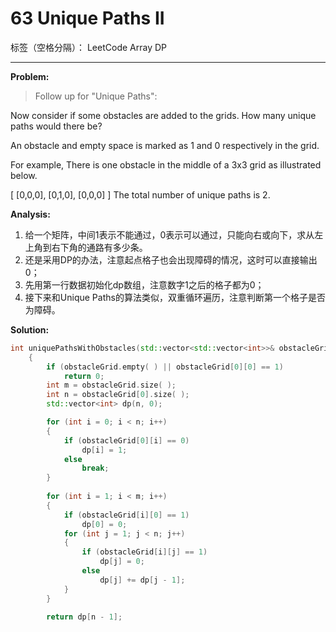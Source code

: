 ﻿# 63 Unique Paths II

标签（空格分隔）： LeetCode Array DP

---

 **Problem:**
 >  Follow up for "Unique Paths":
>
Now consider if some obstacles are added to the grids. How many unique paths would there be?
>
An obstacle and empty space is marked as 1 and 0 respectively in the grid.
>
For example,
There is one obstacle in the middle of a 3x3 grid as illustrated below.
>
[
  [0,0,0],
  [0,1,0],
  [0,0,0]
]
The total number of unique paths is 2.

**Analysis:**

 1. 给一个矩阵，中间1表示不能通过，0表示可以通过，只能向右或向下，求从左上角到右下角的通路有多少条。
 2. 还是采用DP的办法，注意起点格子也会出现障碍的情况，这时可以直接输出0；
 3. 先用第一行数据初始化dp数组，注意数字1之后的格子都为0；
 4. 接下来和Unique Paths的算法类似，双重循环遍历，注意判断第一个格子是否为障碍。
 
**Solution:**
```cpp
int uniquePathsWithObstacles(std::vector<std::vector<int>>& obstacleGrid)
	{
		if (obstacleGrid.empty( ) || obstacleGrid[0][0] == 1)
			return 0;
		int m = obstacleGrid.size( );
		int n = obstacleGrid[0].size( );
		std::vector<int> dp(n, 0);

		for (int i = 0; i < n; i++)
		{
			if (obstacleGrid[0][i] == 0)
				dp[i] = 1;
			else
				break;
		}
		
		for (int i = 1; i < m; i++)
		{
			if (obstacleGrid[i][0] == 1)
				dp[0] = 0;
			for (int j = 1; j < n; j++)
			{
				if (obstacleGrid[i][j] == 1)
					dp[j] = 0;
				else
					dp[j] += dp[j - 1];
			}
		}
		
		return dp[n - 1];
```